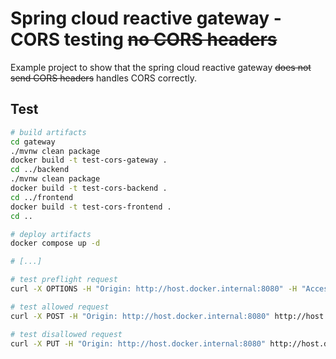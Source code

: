 # Spring cloud reactive gateway - CORS testing ~~no CORS headers~~

Example project to show that the spring cloud reactive gateway ~~does not send CORS headers~~ handles CORS correctly.

## Test

``` sh
# build artifacts
cd gateway
./mvnw clean package
docker build -t test-cors-gateway .
cd ../backend
./mvnw clean package
docker build -t test-cors-backend .
cd ../frontend
docker build -t test-cors-frontend .
cd ..

# deploy artifacts
docker compose up -d

# [...]

# test preflight request
curl -X OPTIONS -H "Origin: http://host.docker.internal:8080" -H "Access-Control-Request-Headers: Origin" -H "Access-Control-Request-Method: POST" http://host.docker.internal:8081/hello -v -o /dev/null

# test allowed request
curl -X POST -H "Origin: http://host.docker.internal:8080" http://host.docker.internal:8081/hello -v -o /dev/null

# test disallowed request
curl -X PUT -H "Origin: http://host.docker.internal:8080" http://host.docker.internal:8081/hello -v -o /dev/null
```
